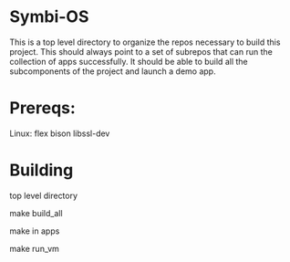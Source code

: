 # Symbi-OS

This is a top level directory to organize the repos necessary to build this project. This should always point to a set of subrepos that can run the collection of apps successfully. It should be able to build all the subcomponents of the project and launch a demo app.

# Prereqs:

Linux:
flex bison libssl-dev 

# Building
top level directory

make build_all

make in apps

make run_vm

